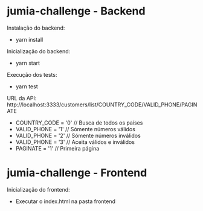 # jumia-challenge - Backend

Instalação do backend:
- yarn install

Inicialização do backend:
- yarn start

Execução dos tests:
- yarn test

URL da API: http://localhost:3333/customers/list/COUNTRY_CODE/VALID_PHONE/PAGINATE

- COUNTRY_CODE = '0' // Busca de todos os países
- VALID_PHONE = '1' // Sómente números válidos
- VALID_PHONE = '2' // Sómente números inválidos
- VALID_PHONE = '3' // Aceita válidos e inválidos
- PAGINATE = '1' // Primeira página

# jumia-challenge - Frontend

Inicialização do frontend:
- Executar o index.html na pasta frontend
